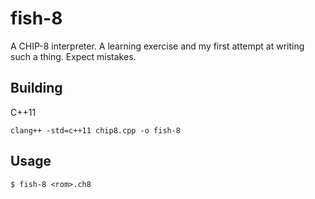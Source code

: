 # fish-8
A CHIP-8 interpreter. A learning exercise and my first attempt at writing such a thing. Expect mistakes.

## Building
C++11
```
clang++ -std=c++11 chip8.cpp -o fish-8
```

## Usage
```
$ fish-8 <rom>.ch8
```
